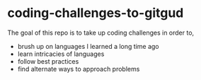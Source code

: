 # coding-challenges-to-gitgud

The goal of this repo is to take up coding challenges in order to,
- brush up on languages I learned a long time ago
- learn intricacies of languages
- follow best practices
- find alternate ways to approach problems
